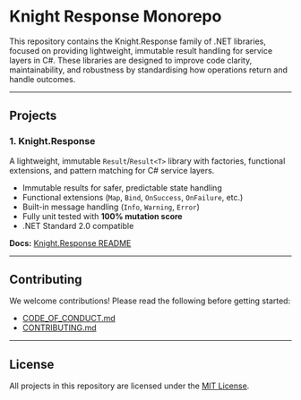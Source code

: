 # Knight Response Monorepo

This repository contains the Knight.Response family of .NET libraries, focused on providing lightweight, immutable result handling for service layers in C#. These libraries are designed to improve code clarity, maintainability, and robustness by standardising how operations return and handle outcomes.

---

## Projects

### 1. Knight.Response

A lightweight, immutable `Result`/`Result<T>` library with factories, functional extensions, and pattern matching for C# service layers.

* Immutable results for safer, predictable state handling
* Functional extensions (`Map`, `Bind`, `OnSuccess`, `OnFailure`, etc.)
* Built-in message handling (`Info`, `Warning`, `Error`)
* Fully unit tested with **100% mutation score**
* .NET Standard 2.0 compatible

**Docs:** [Knight.Response README](src/Knight.Response/README.md)

---

## Contributing

We welcome contributions! Please read the following before getting started:

* [CODE\_OF\_CONDUCT.md](CODE_OF_CONDUCT.md)
* [CONTRIBUTING.md](CONTRIBUTING.md)

---

## License

All projects in this repository are licensed under the [MIT License](LICENSE).
